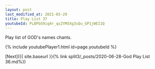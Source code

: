 ```yaml
---
layout: post
last_modified_at: 2021-03-29
title: Play List 37
youtubeId: PLBPbS9iq4r_qsZYM5Xg3sQu_GP1jWEI1Q
---
```

 
 
Play list of GOD's names chants.
 
{% include youtubePlayer1.html id=page.youtubeId %}
 

[Next]({{ site.baseurl }}{% link  split3/_posts/2020-06-28-God Play List 36.md%})
